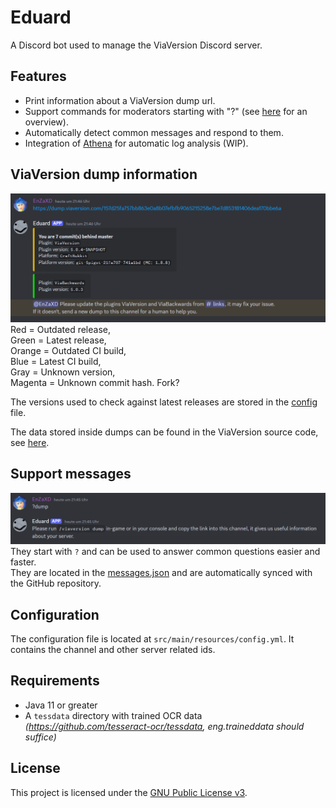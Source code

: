 # Eduard
A Discord bot used to manage the ViaVersion Discord server.

## Features
- Print information about a ViaVersion dump url.
- Support commands for moderators starting with "?" (see [here](https://florianmichael.de/viaversion) for an overview).
- Automatically detect common messages and respond to them.
- Integration of [Athena](https://github.com/Jo0001/Athena) for automatic log analysis (WIP).

## ViaVersion dump information
![Via dump preview.png](.github/images/support-command-preview.png)
Red = Outdated release,\
Green = Latest release,\
Orange = Outdated CI build,\
Blue = Latest CI build,\
Gray = Unknown version,\
Magenta = Unknown commit hash. Fork?

The versions used to check against latest releases are stored in the [config](src/main/resources/config.yml) file.

The data stored inside dumps can be found in the ViaVersion source code, see [here](https://github.com/ViaVersion/ViaVersion/tree/master/common/src/main/java/com/viaversion/viaversion/dump).

## Support messages
![Support command preview.png](.github/images/dump-preview.png)
They start with `?` and can be used to answer common questions easier and faster.\
They are located in the [messages.json](messages.json) and are automatically synced with the GitHub repository.

## Configuration
The configuration file is located at `src/main/resources/config.yml`. It contains the channel and other server related ids.

## Requirements
* Java 11 or greater
* A `tessdata` directory with trained OCR data *(https://github.com/tesseract-ocr/tessdata, eng.traineddata should suffice)*

## License
This project is licensed under the [GNU Public License v3](LICENSE).